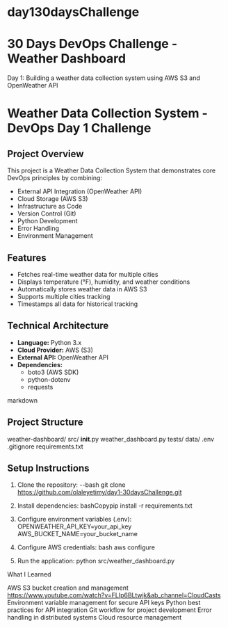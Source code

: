 ﻿# day130daysChallenge

# 30 Days DevOps Challenge - Weather Dashboard

Day 1: Building a weather data collection system using AWS S3 and OpenWeather API

# Weather Data Collection System - DevOps Day 1 Challenge

## Project Overview
This project is a Weather Data Collection System that demonstrates core DevOps principles by combining:
- External API Integration (OpenWeather API)
- Cloud Storage (AWS S3)
- Infrastructure as Code
- Version Control (Git)
- Python Development
- Error Handling
- Environment Management

## Features
- Fetches real-time weather data for multiple cities
- Displays temperature (°F), humidity, and weather conditions
- Automatically stores weather data in AWS S3
- Supports multiple cities tracking
- Timestamps all data for historical tracking

## Technical Architecture
- **Language:** Python 3.x
- **Cloud Provider:** AWS (S3)
- **External API:** OpenWeather API
- **Dependencies:** 
  - boto3 (AWS SDK)
  - python-dotenv
  - requests

markdown
## Project Structure
weather-dashboard/
  src/
    __init__.py
    weather_dashboard.py
  tests/
  data/
  .env
  .gitignore
  requirements.txt

## Setup Instructions
1. Clone the repository:
--bash
git clone https://github.com/olaleyetimy/day1-30daysChallenge.git

3. Install dependencies:
bashCopypip install -r requirements.txt

4. Configure environment variables (.env):
OPENWEATHER_API_KEY=your_api_key
AWS_BUCKET_NAME=your_bucket_name

4. Configure AWS credentials:
bash aws configure

5. Run the application:
python src/weather_dashboard.py

What I Learned

AWS S3 bucket creation and management
https://www.youtube.com/watch?v=FLIp6BLtwjk&ab_channel=CloudCasts
Environment variable management for secure API keys
Python best practices for API integration
Git workflow for project development
Error handling in distributed systems
Cloud resource management
